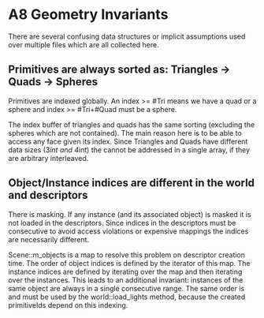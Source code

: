 A8 Geometry Invariants
=

There are several confusing data structures or implicit assumptions used over multiple files which are all collected here.

Primitives are always sorted as: Triangles -> Quads -> Spheres
---

Primitives are indexed globally. An index >= #Tri means we have a quad or a sphere and index >= #Tri+#Quad must be a sphere.

The index buffer of triangles and quads has the same sorting (excluding the spheres which are not contained).
The main reason here is to be able to access any face given its index. Since Triangles and Quads have different data sizes (3*int and 4*int) the cannot be addressed in a single array, if they are arbitrary interleaved.

Object/Instance indices are different in the world and descriptors
---

There is masking.
If any instance (and its associated object) is masked it is not loaded in the descriptors. Since indices in the descriptors must be consecutive to avoid access violations or expensive mappings the indices are necessarily different.

Scene::m_objects is a map to resolve this problem on descriptor creation time. The order of object indices is defined by the iterator of this map. The instance indices are defined by iterating over the map and then iterating over the instances.
This leads to an additional invariant: instances of the same object are always in a single consecutive range.
The same order is and must be used by the world::load_lights method, because the created primitiveIds depend on this indexing.